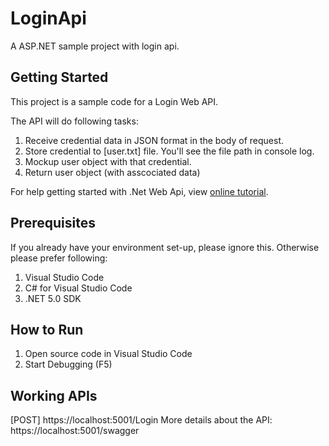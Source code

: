 # LoginApi

A ASP.NET sample project with login api.

## Getting Started

This project is a sample code for a Login Web API.

The API will do following tasks:
1. Receive credential data in JSON format in the body of request.
2. Store credential to [user.txt] file. You'll see the file path in console log.
3. Mockup user object with that credential.
4. Return user object (with asscociated data)

For help getting started with .Net Web Api, view
[online tutorial](https://docs.microsoft.com/en-us/aspnet/core/tutorials/first-web-api?view=aspnetcore-5.0&tabs=visual-studio).

## Prerequisites
If you already have your environment set-up, please ignore this. Otherwise please prefer following:
1. Visual Studio Code
2. C# for Visual Studio Code
3. .NET 5.0 SDK

## How to Run
1. Open source code in Visual Studio Code
2. Start Debugging (F5)

## Working APIs
[POST] https://localhost:5001/Login
More details about the API: https://localhost:5001/swagger

